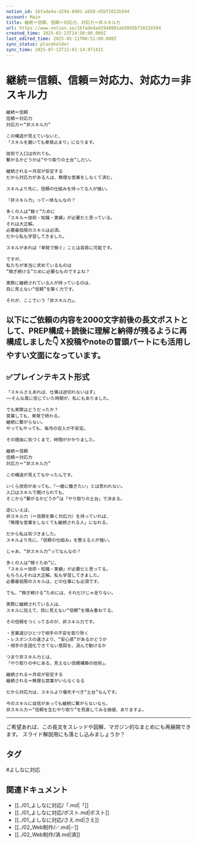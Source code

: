 ```yaml
---
notion_id: 1bfade4a-d294-8001-ab58-d5bf1022b594
account: Main
title: 継続＝信頼、信頼＝対応力、対応力＝非スキル力
url: https://www.notion.so/1bfade4ad2948001ab58d5bf1022b594
created_time: 2025-03-23T14:50:00.000Z
last_edited_time: 2025-05-11T00:51:00.000Z
sync_status: placeholder
sync_time: 2025-07-12T15:01:14.971431
---
```

# 継続＝信頼、信頼＝対応力、対応力＝非スキル力

```plain text
継続＝信頼
信頼＝対応力
対応力＝“非スキル力”

この構造が見えていないと、
「スキルを磨いても単発止まり」になります。

技術で入口は作れても、
繋がるかどうかは“やり取りの土台”しだい。

継続される＝月収が安定する
だから対応力がある人は、無理な営業をしなくて済む。

スキルより先に、信頼の仕組みを持ってる人が強い。

「非スキル力」って一体なんなの？

多くの人は”稼ぐ”ために
「スキル＝技術・知識・実績」が必要だと思っている。
それは大正解。
必要最低限のスキルは必須。
だから私も学習してきました。

スキルがあれば『単発で稼ぐ』ことは容易に可能です。

ですが、
私たちが本当に求めているものは
”稼ぎ続ける”ために必要なものですよね？

実際に継続されている人が持っているのは、
目に見えない“信頼”を築く力です。

それが、ここでいう「非スキル力」。
```
以下にご依頼の内容を2000文字前後の長文ポストとして、PREP構成＋読後に理解と納得が残るように再構成しました👇
X投稿やnoteの冒頭パートにも活用しやすい文面になっています。
---
## ✅プレインテキスト形式
```plain text
「スキルさえあれば、仕事は途切れないはず」
──そんな風に信じていた時期が、私にもありました。

でも実際はどうだったか？
営業しても、単発で終わる。
継続に繋がらない。
やってもやっても、毎月の収入が不安定。

その理由に気づくまで、時間がかかりました。

継続＝信頼
信頼＝対応力
対応力＝“非スキル力”

この構造が見えてなかったんです。

いくら技術があっても、「一緒に働きたい」とは思われない。
入口はスキルで開けられても、
そこから“繋がるかどうか”は「やり取りの土台」で決まる。

逆にいえば、
非スキル力（＝信頼を築く対応力）を持っていれば、
「無理な営業をしなくても継続される人」になれる。

だから私は気づきました。
スキルより先に、「信頼の仕組み」を整える人が強い。

じゃあ、“非スキル力”ってなんなの？

多くの人は“稼ぐため”に、
「スキル＝技術・知識・実績」が必要だと思ってる。
もちろんそれは大正解。私も学習してきました。
必要最低限のスキルは、どの仕事にも必須です。

でも、“稼ぎ続ける”ためには、それだけじゃ足りない。

実際に継続されている人は、
スキルに加えて、目に見えない“信頼”を積み重ねてる。

その信頼をつくってるのが、非スキル力です。

・言葉選びひとつで相手の不安を取り除く
・レスポンスの速さより、“安心感”があるかどうか
・相手の言語化できてない意図を、汲んで動けるか

つまり非スキル力とは、
「やり取りの中にある、見えない信頼構築の技術」。

継続される＝月収が安定する
継続される＝無理な営業がいらなくなる

だから対応力は、スキルより優先すべき“土台”なんです。

今のスキルに自信があっても継続に繋がらないなら、
非スキル力＝“信頼を生むやり取り”を見直してみる価値、ありますよ。

```
---
ご希望あれば、この長文をスレッドや図解、マガジン的なまとめにも再展開できます。
スライド解説用にも落とし込みましょうか？

## タグ

#よしなに対応 

## 関連ドキュメント

- [[../01_よしなに対応/「.md|「]]
- [[../01_よしなに対応/ポスト.md|ポスト]]
- [[../01_よしなに対応/さえ.md|さえ]]
- [[../02_Web制作/✅.md|✅]]
- [[../02_Web制作/済.md|済]]
